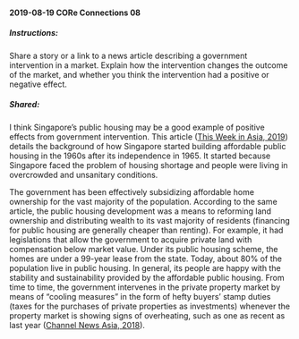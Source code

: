 #### 2019-08-19 CORe Connections 08

##### Instructions:

Share a story or a link to a news article describing a government intervention in a market. Explain how the intervention changes the outcome of the market, and whether you think the intervention had a positive or negative effect.

##### Shared:

I think Singapore’s public housing may be a good example of positive effects from government intervention. This article ([This Week in Asia, 2019](https://www.scmp.com/week-asia/society/article/3008807/why-hong-kong-cannot-copy-singapores-approach-public-housing)) details the background of how Singapore started building affordable public housing in the 1960s after its independence in 1965. It started because Singapore faced the problem of housing shortage and people were living in overcrowded and unsanitary conditions.

The government has been effectively subsidizing affordable home ownership for the vast majority of the population. According to the same article, the public housing development was a means to reforming land ownership and distributing wealth to its vast majority of residents (financing for public housing are generally cheaper than renting). For example, it had legislations that allow the government to acquire private land with compensation below market value. Under its public housing scheme, the homes are under a 99-year lease from the state. Today, about 80% of the population live in public housing. In general, its people are happy with the stability and sustainability provided by the affordable public housing. From time to time, the government intervenes in the private property market by means of “cooling measures” in the form of hefty buyers’ stamp duties (taxes for the purchases of private properties as investments) whenever the property market is showing signs of overheating, such as one as recent as last year ([Channel News Asia, 2018](https://www.channelnewsasia.com/news/commentary/government-intervene-singapore-private-housing-cooling-measure-10546854)).